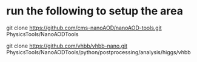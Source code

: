 # run the following to setup the area
git clone https://github.com/cms-nanoAOD/nanoAOD-tools.git PhysicsTools/NanoAODTools

git clone https://github.com/vhbb/vhbb-nano.git PhysicsTools/NanoAODTools/python/postprocessing/analysis/higgs/vhbb
